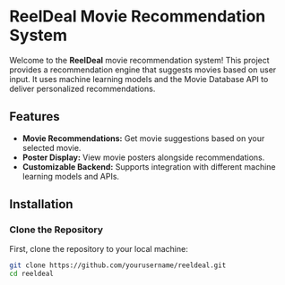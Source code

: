 # ReelDeal Movie Recommendation System

Welcome to the **ReelDeal** movie recommendation system! This project provides a recommendation engine that suggests movies based on user input. It uses machine learning models and the Movie Database API to deliver personalized recommendations.

## Features

- **Movie Recommendations:** Get movie suggestions based on your selected movie.
- **Poster Display:** View movie posters alongside recommendations.
- **Customizable Backend:** Supports integration with different machine learning models and APIs.

## Installation

### Clone the Repository

First, clone the repository to your local machine:

```bash
git clone https://github.com/yourusername/reeldeal.git
cd reeldeal
